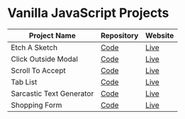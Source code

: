 # Vanilla JavaScript Projects

| Project Name | Repository | Website
| --- | --- | ---
| Etch A Sketch | [Code](https://github.com/abhay-vats/javascript-etch-a-sketch) | [Live](https://abhay-vats.github.io/js-etch-a-sketch)
| Click Outside Modal | [Code](https://github.com/abhay-vats/javascript-click-outside-modal) | [Live](https://abhay-vats.github.io/js-click-outside-modal)
| Scroll To Accept | [Code](https://github.com/abhay-vats/javascript-scroll-to-accept) | [Live](https://abhay-vats.github.io/js-scroll-to-accept)
| Tab List | [Code](https://github.com/abhay-vats/javascript-tab-list) | [Live](https://abhay-vats.github.io/js-tab-list)
| Sarcastic Text Generator | [Code](https://github.com/abhay-vats/js-sarcastic-text) | [Live](https://abhay-vats.github.io/js-sarcastic-text)
| Shopping Form | [Code](https://github.com/abhay-vats/js-shopping-form) | [Live](https://abhay-vats.github.io/js-shopping-form)
